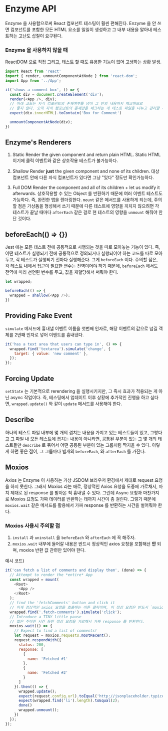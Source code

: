 # Enzyme API

Enzyme 을 사용함으로써 React 컴포넌트 테스팅이 훨씬 편해진다. Enzyme 을 안 쓰면 컴포넌트를 포함한 모든 HTML 요소를 일일이 생성하고 그 내부 내용을 알아내 테스트하는 고난도 삽질이 요구된다.

### Enzyme 을 사용하지 않을 때

ReactDOM 으로 직접 그리고, 테스트 할 때도 유용한 기능이 없어 고생하는 상황 발생.

```javascript
import React from 'react'
import { render, unmountComponentAtNode } from 'react-dom';
import App from '../App';

it('shows a comment box', () => {
  const div = document.createElement('div');
  render(<App />, div);
  // 아래 코드는 자식 컴포넌트의 존재여부를 넘어 그 안의 내용까지 체크하므로
  // 좋지 않다. 오직 자식 컴포넌트의 존재만을 체크하는 게 테스트 파일을 나누고 관리할 목적에 맞다. (Enzyme 에 해당 기능이 구현되어 있다.)
  expect(div.innerHTML).toContain('Box for Comment')

  unmountComponentAtNode(div);
})
```

## Enzyme's Renderers

1. Static
Render the given component and return plain HTML. Static HTML 이기에 클릭 이벤트와 같은 상호작용 테스트가 불가능하다.

1. Shallow
Render **just** the given component and none of its children. 대상 컴포넌트 안에 다른 자식 컴포넌트가 있다면 그냥 "있다" 정도만 확인가능하다.

1. Full DOM
Render the component and all of its children + let us modify it afterwards. 상호작용할 수 있는 Object 를 반환하기 때문에 여러 이벤트 테스트도 가능하다. 즉, 완전한 앱을 렌더링한다. `mount` 같은 메서드를 사용하게 되는데, 주의할 점은 가상돔을 형성해서 쓰기 때문에 다른 테스트에 영향을 끼치지 않으려면 각 테스트가 끝날 때마다 `afterEach` 같은 걸로 현 테스트의 영향을 `unmount` 해줘야 한단 것이다.

## beforeEach(() => {})

Jest 에는 모든 테스트 전에 공통적으로 시행되는 것을 따로 모아놓는 기능이 있다. 즉, 어떤 테스트가 실행되기 전에 공통적으로 정의되거나 실행되어야 하는 코드를 따로 모아두고, 각 테스트가 실행되기 전마다 실행해준다. 그게 `beforeEach` 이다. 주의할 점은, 각 테스트 내에서 접근이 필요한 변수는 전역이어야 하기 때문에, `beforeEach` 에서도 전역에 미리 선언된 변수를 두고, 값을 재할당해서 써줘야 한다.

```javascript
let wrapped;

beforeEach(() => {
  wrapped = shallow(<App />);
})
```

## Providing Fake Event

`simulate` 메서드에 흉내낼 이벤트 이름을 첫번째 인자로, 해당 이벤트의 값으로 넘길 객체를 2번째 인자로 넣어 이벤트를 흉내낸다. 

```javascript
it('has a text area that users can type in', () => {
  wrapped.find('textarea').simulate('change', {
    target: { value: 'new comment' },
  });
});
```

## Forcing Update

`setState` 는 기본적으로 rerendering 을 실행시키지만, 그 즉시 효과가 적용되는 게 아닌 async 작업이다. 즉, 테스팅에서 업데이트 이후 상황에 추가적인 진행을 하고 싶다면, `wrapped.update()` 와 같이 `update` 메서드를 사용해야 한다.

## Describe

하나의 테스트 파일 내부에 몇 개의 겹치는 내용을 가지고 있는 테스트들이 있고, 그렇다고 그 파일 내 모든 테스트에 겹치는 내용이 아니라면, 공통된 부분이 있는 그 몇 개의 테스트들만 `describe` 로 묶어서 어떤 공통된 부분이 있는 그룹처럼 짝지을 수 있다. 이렇게 하면 좋은 점이, 그 그룹마다 별개의 `beforeEach`, 와 `afterEach` 를 가진다.

## Moxios

Axios 는 Enzyme 이 사용하는 가상 JSDOM 브라우저 환경에서 제대로 request 요청을 하지 못한다. 그래서 Moxios 라는 애로, 정상적인 Axios 요청을 도중에 가로채서, 마치 제대로 된 response 를 받아온 척 흉내낼 수 있다. 그런데 Async 요청과 마찬가지로 Moxios 요청도 가짜 데이터를 반환하는 데까지 시간이 좀 걸린다. 그렇기 때문에 `moxios.wait` 같은 메서드를 활용해서 가짜 response 를 반환하는 시간을 벌어줘야 한다. 

### Moxios 사용시 주의할 점

1. `install` 과 `uninstall` 을 `beforeEach` 와 `afterEach` 에 꼭 해주자.
1. `moxios.wait` 내부에 들어갈 내용은 반드시 정상적인 axios 요청을 포함해선 **안** 되며, moxios 반환 값 관련만 있어야 한다. 

예시 코드)

```javascript
it('can fetch a list of comments and display them', (done) => {
  // Attempt to render the *entire* App
  const wrapped = mount(
    <Root>
      <App />
    </Root>
  );
  // find the 'fetchComments' button and click it
  // 이게 정상적인 axios 요청을 호출하는 버튼 클릭이며, 이 정상 요청은 반드시 `moxios.wait` 밖에 있어야 한다.
  wrapped.find('.fetch-comments').simulate('click');
  // Introduce a TINY little pause
  // 짧은 주어진 시간 동안 정상 요청을 가로채서 가짜 response 를 반환한다.
  moxios.wait(() => {
    // Expect to find a list of comments!
    let request = moxios.requests.mostRecent();
    request.respondWith({
      status: 200,
      response: [
        {
          name: 'Fetched #1'
        },
        {
          name: 'Fetched #2'
        }
      ]
    }).then(() => {
      wrapped.update();
      expect(request.config.url).toEqual('http://jsonplaceholder.typicode.com/comments')
      expect(wrapped.find('li').length).toEqual(2);
      done()
      wrapped.unmount();
    })
  }); 
});
```